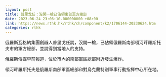 ```yaml
---
layout: post
title: 普里戈任：沒開一槍已佔領南部軍方總部
date: 2023-06-24 23:06:10.000000000 +08:00
link: https://news.rthk.hk/rthk/ch/component/k2/1706144-20230624.htm
categories: rthk
---
```


俄羅斯瓦格納集團創辦人普里戈任說，沒開一槍，已佔領俄羅斯南部頓河畔羅斯托夫市的軍方總部，並說得到當地人的支持。

俄羅斯傳媒早前報道，位於市內的南部軍區總部附近發生爆炸。

頓河畔羅斯托夫是俄羅斯南部軍區總部和對烏克蘭特別軍事行動指揮中心所在地。
